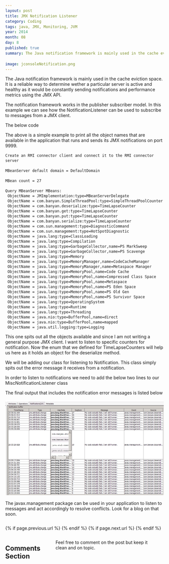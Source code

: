```yaml
---
layout: post
title: JMX Notification Listener
category: Coding
tags: java, JMX, Monitoring, JVM
year: 2014
month: 08
day: 8
published: true
summary: The Java notification framework is mainly used in the cache eviction space. It is a reliable way to determine wether a particular server is active and healthy as it would be constantly sending notifications and performance metrics using the JMX API.

image: jconsoleNotification.png
---
```

The Java notification framework is mainly used in the cache eviction space. It is a reliable way to determine wether a particular server is active and healthy as it would be constantly sending notifications and performance metrics using the JMX API.

The notification framework works in the publisher subscriber model. In this example we can see how the NotificationListener can be used to subscribe to messages from a JMX client.

The below code

<script src="https://gist.github.com/vallur/764ae024e101d7cc5bfe.js"></script>

The above is a simple example to print all the object names that are available in the application that runs and sends its JMX notifications on port 9999.

```
Create an RMI connector client and connect it to the RMI connector server

MBeanServer default domain = DefaultDomain

MBean count = 27

Query MBeanServer MBeans:
 ObjectName = JMImplementation:type=MBeanServerDelegate
 ObjectName = com.banyan.SimpleThreadPool:type=SimpleThreadPoolCounter
 ObjectName = com.banyan.deserialize:type=TimeLapseCounter
 ObjectName = com.banyan.get:type=TimeLapseCounter
 ObjectName = com.banyan.put:type=TimeLapseCounter
 ObjectName = com.banyan.serialize:type=TimeLapseCounter
 ObjectName = com.sun.management:type=DiagnosticCommand
 ObjectName = com.sun.management:type=HotSpotDiagnostic
 ObjectName = java.lang:type=ClassLoading
 ObjectName = java.lang:type=Compilation
 ObjectName = java.lang:type=GarbageCollector,name=PS MarkSweep
 ObjectName = java.lang:type=GarbageCollector,name=PS Scavenge
 ObjectName = java.lang:type=Memory
 ObjectName = java.lang:type=MemoryManager,name=CodeCacheManager
 ObjectName = java.lang:type=MemoryManager,name=Metaspace Manager
 ObjectName = java.lang:type=MemoryPool,name=Code Cache
 ObjectName = java.lang:type=MemoryPool,name=Compressed Class Space
 ObjectName = java.lang:type=MemoryPool,name=Metaspace
 ObjectName = java.lang:type=MemoryPool,name=PS Eden Space
 ObjectName = java.lang:type=MemoryPool,name=PS Old Gen
 ObjectName = java.lang:type=MemoryPool,name=PS Survivor Space
 ObjectName = java.lang:type=OperatingSystem
 ObjectName = java.lang:type=Runtime
 ObjectName = java.lang:type=Threading
 ObjectName = java.nio:type=BufferPool,name=direct
 ObjectName = java.nio:type=BufferPool,name=mapped
 ObjectName = java.util.logging:type=Logging
```

This one spits out all the objects available and since I am not writing a general purpose JMX client. I want to listen to specific counters for notification. Now the enum that we defined for TimeLapseCounters will help us here as it holds an object for the deserialize method.

We will be adding our class for listening to Notification. This class simply spits out the error message it receives from a notification.

<script src="https://gist.github.com/vallur/c317ff2125a9297603c5.js"></script>

In order to listen to notifications we need to add the below two lines to our MiscNotificationListener class 

<script src="https://gist.github.com/vallur/9d5656495332870e9758.js"></script>

The final output that includes the notification error messages is listed below

<script src="https://gist.github.com/vallur/d8820a29cda0bbcbb496.js"></script>


![JMX Monitoring](/img/posts/notification.png)

The javax.management package can be used in your application to listen to messages and act accordingly to resolve conflicts. Look for a blog on that soon.

<div class="row">	
	<div class="span9 column">
			<p class="pull-right">{% if page.previous.url %} <a href="{{page.previous.url}}" title="Previous Post: {{page.previous.title}}"><i class="icon-chevron-left"></i></a> 	{% endif %}   {% if page.next.url %} 	<a href="{{page.next.url}}" title="Next Post: {{page.next.title}}"><i class="icon-chevron-right"></i></a> 	{% endif %} </p>  
	</div>
</div>

<div class="row">	
    <div class="span9 columns">    
		<h2>Comments Section</h2>
	    <p>Feel free to comment on the post but keep it clean and on topic.</p>	
		<div id="fb-root"></div>
<script>(function(d, s, id) {
  var js, fjs = d.getElementsByTagName(s)[0];
  if (d.getElementById(id)) return;
  js = d.createElement(s); js.id = id;
  js.src = "//connect.facebook.net/en_US/sdk.js#xfbml=1&version=v2.0";
  fjs.parentNode.insertBefore(js, fjs);
}(document, 'script', 'facebook-jssdk'));</script>
<div class="fb-comments" data-href="http://vallur.github.io{{ page.url }}" data-numposts="5" data-width="700" data-colorscheme="light"></div>
</div>
<!-- Twitter -->
<script>!function(d,s,id){var js,fjs=d.getElementsByTagName(s)[0];if(!d.getElementById(id)){js=d.createElement(s);js.id=id;js.src="//platform.twitter.com/widgets.js";fjs.parentNode.insertBefore(js,fjs);}}(document,"script","twitter-wjs");</script>

<!-- Google + -->
<script type="text/javascript">
  (function() {
    var po = document.createElement('script'); po.type = 'text/javascript'; po.async = true;
    po.src = 'https://apis.google.com/js/plusone.js';
    var s = document.getElementsByTagName('script')[0]; s.parentNode.insertBefore(po, s);
  })();
</script>
